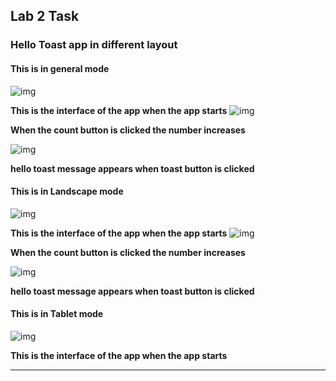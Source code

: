 ## Lab 2 Task

### Hello Toast app in different layout
#### This is in general mode
![img](1.png)

**This is the interface of the app when the app starts**
![img](2.png)

**When the count button is clicked the number increases**

![img](3.png)

**hello toast message appears when toast button is clicked**

#### This is in Landscape mode
![img](4.png)

**This is the interface of the app when the app starts**
![img](5.png)

**When the count button is clicked the number increases**

![img](6.png)

**hello toast message appears when toast button is clicked**

#### This is in Tablet mode
![img](7.png)

**This is the interface of the app when the app starts**

---